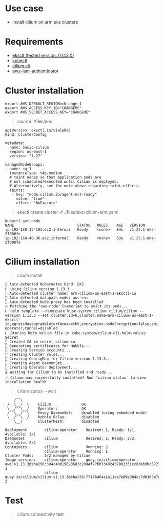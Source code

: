 # Use case

* Install cilium on arm eks clusters

# Requirements

* [eksctl (tested version: 0.143.0)](tools/eksctl.txt)
* [kubectl](tools/kubectl.txt)
* [cilium cli](tools/cilium-cli.txt)
* [aws-iam-authenticator](tools/aws-iam-authenticator.txt)

# Cluster installation

```
export AWS_DEFAULT_REGION=ch-ange-1
export AWS_ACCESS_KEY_ID="CHANGEME"
export AWS_SECRET_ACCESS_KEY="CHANGEME"
```

> source ./files/env

```yaml:
apiVersion: eksctl.io/v1alpha5
kind: ClusterConfig

metadata:
  name: basic-cilium
  region: us-east-1
  version: "1.27"

managedNodeGroups:
- name: ng-1
  instanceType: t4g.medium
  # taint nodes so that application pods are
  # not scheduled/executed until Cilium is deployed.
  # Alternatively, see the note above regarding taint effects.
  taints:
   - key: "node.cilium.io/agent-not-ready"
     value: "true"
     effect: "NoExecute"
```

> eksctl create cluster -f ./files/eks-cilium-arm.yaml

```
kubectl get node
NAME                             STATUS   ROLES    AGE   VERSION
ip-192-168-15-103.ec2.internal   Ready    <none>   64s   v1.27.1-eks-2f008fe
ip-192-168-40-36.ec2.internal    Ready    <none>   63s   v1.27.1-eks-2f008fe
```


# Cilium installation

> cilium install
```
🔮 Auto-detected Kubernetes kind: EKS
ℹ️  Using Cilium version 1.13.3
🔮 Auto-detected cluster name: arm-cilium-us-east-1-eksctl-io
🔮 Auto-detected datapath mode: aws-eni
🔮 Auto-detected kube-proxy has been installed
🔥 Patching the "aws-node" DaemonSet to evict its pods...
ℹ️  helm template --namespace kube-system cilium cilium/cilium --version 1.13.3 --set cluster.id=0,cluster.name=arm-cilium-us-east-1-eksctl-io,egressMasqueradeInterfaces=eth0,encryption.nodeEncryption=false,eni.enabled=true,ipam.mode=eni,kubeProxyReplacement=disabled,operator.replicas=1,serviceAccounts.cilium.name=cilium,serviceAccounts.operator.name=cilium-operator,tunnel=disabled
ℹ️  Storing helm values file in kube-system/cilium-cli-helm-values Secret
🔑 Created CA in secret cilium-ca
🔑 Generating certificates for Hubble...
🚀 Creating Service accounts...
🚀 Creating Cluster roles...
🚀 Creating ConfigMap for Cilium version 1.13.3...
🚀 Creating Agent DaemonSet...
🚀 Creating Operator Deployment...
⌛ Waiting for Cilium to be installed and ready...
✅ Cilium was successfully installed! Run 'cilium status' to view installation health
```

> cilium status --wait

```
    /¯¯\
 /¯¯\__/¯¯\    Cilium:             OK
 \__/¯¯\__/    Operator:           OK
 /¯¯\__/¯¯\    Envoy DaemonSet:    disabled (using embedded mode)
 \__/¯¯\__/    Hubble Relay:       disabled
    \__/       ClusterMesh:        disabled

Deployment        cilium-operator    Desired: 1, Ready: 1/1, Available: 1/1
DaemonSet         cilium             Desired: 2, Ready: 2/2, Available: 2/2
Containers:       cilium             Running: 2
                  cilium-operator    Running: 1
Cluster Pods:     2/2 managed by Cilium
Image versions    cilium-operator    quay.io/cilium/operator-aws:v1.13.3@sha256:394c40d156235d3c2004f77bb73402457092351cc6debdbc5727ba36fbd863ae: 1
                  cilium             quay.io/cilium/cilium:v1.13.3@sha256:77176464a1e11ea7e89e984ac7db365e7af39851507e94f137dcf56c87746314: 2
```

# Test

> cilium connectivity test
